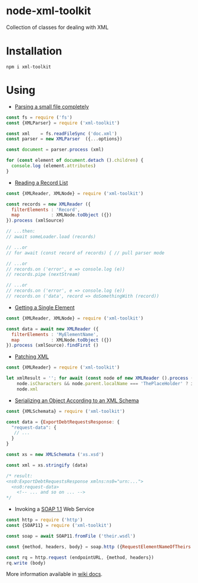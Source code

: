 # node-xml-toolkit
Collection of classes for dealing with XML

# Installation

```
npm i xml-toolkit
```

# Using

* [Parsing a small file completely](XMLParser)

```js
const fs = require ('fs')
const {XMLParser} = require ('xml-toolkit')

const xml    = fs.readFileSync ('doc.xml')
const parser = new XMLParser  ({...options})

const document = parser.process (xml)

for (const element of document.detach ().children) {
  console.log (element.attributes)
}
```

* [Reading a Record List](https://github.com/do-/node-xml-toolkit/wiki/Use-Case:-Reading-a-Record-List)

```js
const {XMLReader, XMLNode} = require ('xml-toolkit')

const records = new XMLReader ({
  filterElements : 'Record', 
  map            : XMLNode.toObject ({})
}).process (xmlSource)

// ...then:
// await someLoader.load (records)

// ...or
// for await (const record of records) { // pull parser mode

// ...or
// records.on ('error', e => console.log (e))
// records.pipe (nextStream)

// ...or
// records.on ('error', e => console.log (e))
// records.on ('data', record => doSomethingWith (record))
```

* [Getting a Single Element](https://github.com/do-/node-xml-toolkit/wiki/Use-Case:-Getting-a-Single-Element)

```js
const {XMLReader, XMLNode} = require ('xml-toolkit')

const data = await new XMLReader ({
  filterElements : 'MyElementName', 
  map            : XMLNode.toObject ({})
}).process (xmlSource).findFirst ()
```

* [Patching XML](https://github.com/do-/node-xml-toolkit/wiki/Use-Case:-Patching-XML)

```js
const {XMLReader} = require ('xml-toolkit')

let xmlResult = ''; for await (const node of new XMLReader ().process (xmlSource)) xmlResult += 
    node.isCharacters && node.parent.localName === 'ThePlaceHolder' ? id : 
    node.xml
```

* [Serializing an Object According to an XML Schema](https://github.com/do-/node-xml-toolkit/wiki/Use-Case:-Serializing-an-Object-According-to-an-XML-Schema)

```js
const {XMLSchemata} = require ('xml-toolkit')

const data = {ExportDebtRequestsResponse: {	
  "request-data": {
   // ...
  }
}

const xs = new XMLSchemata ('xs.xsd')

const xml = xs.stringify (data)

/* result:
<ns0:ExportDebtRequestsResponse xmlns:ns0="urn:...">
  <ns0:request-data>
    <!-- ... and so on ... -->
*/
```

* Invoking a [SOAP 1.1](https://github.com/do-/node-xml-toolkit/wiki/SOAP11) Web Service

```js
const http = require ('http')
const {SOAP11} = require ('xml-toolkit')

const soap = await SOAP11.fromFile ('their.wsdl')

const {method, headers, body} = soap.http ({RequestElementNameOfTheirs: {amount: '0.01'}})

const rq = http.request (endpointURL, {method, headers})
rq.write (body)
```

More information available in [wiki docs](https://github.com/do-/node-xml-toolkit/wiki).
